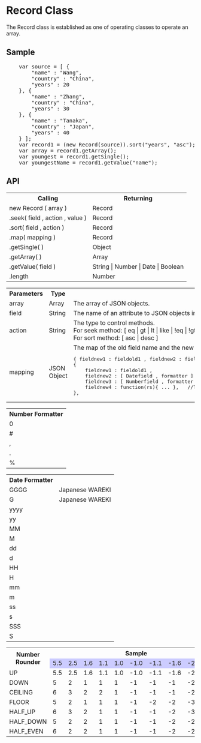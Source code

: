 <H1>Record Class</H1>

The Record class is established as one of operating classes to operate an array.
<h2>Sample</h2>
<pre>
	var source = [ {
		"name" : "Wang",
		"country" : "China",
		"years" : 20
	}, {
		"name" : "Zhang",
		"country" : "China",
		"years" : 30
	}, {
		"name" : "Tanaka",
		"country" : "Japan",
		"years" : 40
	} ];
	var record1 = (new Record(source)).sort("years", "asc");
	var array = record1.getArray();
	var youngest = record1.getSingle();
	var youngestName = record1.getValue("name");
</pre>

<h2>API</h2>

<table>
<tr><th>Calling</th><th>Returning</th></tr>
<tr><td>new Record ( array )</td><td>Record</td></tr>
<tr><td>.seek( field , action , value )</td><td>Record</td></tr>
<tr><td>.sort( field , action )</td><td>Record</td></tr>
<tr><td>.map( mapping )</td><td>Record</td></tr>
<tr><td>.getSingle( )</td><td>Object</td></tr>
<tr><td>.getArray( )</td><td>Array</td></tr>
<tr><td>.getValue( field )</td><td> String | Number | Date | Boolean </td></tr>
<tr><td>.length</td><td> Number </td></tr>

</table>

<table>
<tr><th>Parameters</th><th>Type</th><th>Description</th></tr>
<tr><td>array</td><td>Array</td><td>The array of JSON objects. </td></tr>
<tr><td>field</td><td>String</td><td>The name of an attribute to JSON objects in the array.</td></tr>
<tr><td>action</td><td>String</td>
<td>The type to control methods.<br>
For seek method: [ eq | gt | lt | like | !eq | !gt | !lt | !like ]<br>
For sort method: [ asc | desc ]
</td></tr>
<tr><td>mapping</td><td>JSON Object</td><td>
The map of the old field name and the new field name.
<pre>{ fieldnew1 : fieldold1 , fieldnew2 : fieldold2 ,...}
{
	fieldnew1 : fieldold1 ,
	fieldnew2 : [ Datefield , formatter ] ,             //To format the date field before mapping.
	fieldnew3 : [ Numberfield , formatter , rounder ] , //To format the number field before mapping.And you can set the rounder if it is needed.
	fieldnew4 : function(rs){ ... },   //To calculate the mapping value by a function.
},
</pre>
</td></tr>
</table>

<table>
<tr><th>Number Formatter</th></tr>
<tr><td>0</td></tr>
<tr><td>#</td></tr>
<tr><td>,</td></tr>
<tr><td>.</td></tr>
<tr><td>%</td></tr>
</table>

<table>
<tr><th>Date Formatter</th></tr>
<tr><td>GGGG</td><td>Japanese WAREKI</td></tr>
<tr><td>G</td><td>Japanese WAREKI</td></tr>
<tr><td>yyyy</td></tr>
<tr><td>yy</td></tr>
<tr><td>MM</td></tr>
<tr><td>M</td></tr>
<tr><td>dd</td></tr>
<tr><td>d</td></tr>
<tr><td>HH</td></tr>
<tr><td>H</td></tr>
<tr><td>mm</td></tr>
<tr><td>m</td></tr>
<tr><td>ss</td></tr>
<tr><td>s</td></tr>
<tr><td>SSS</td></tr>
<tr><td>S</td></tr>
</table>

<table>
<tr><th rowspan=2>Number Rounder</th><th colspan=10>Sample</th></tr>
<tr BGCOLOR="#CCCCFF" CLASS="TableHeadingColor">
	<td>5.5</td><td>2.5</td><td>1.6</td><td>1.1</td><td>1.0</td><td>-1.0</td><td>-1.1</td><td>-1.6</td><td>-2.5</td><td>-5.5</td>
</tr>
<tr><td>UP</td>		<td>5.5</td><td>2.5</td><td>1.6</td><td>1.1</td><td>1.0</td><td>-1.0</td><td>-1.1</td><td>-1.6</td><td>-2.5</td><td>-5.5</td>	</tr>
<tr><td>DOWN</td>	<td>5</td><td>2</td><td>1</td><td>1</td><td>1</td><td>-1</td><td>-1</td><td>-1</td><td>-2</td><td>-5</td>	</tr>
<tr><td>CEILING</td>	<td>6</td><td>3</td><td>2</td><td>2</td><td>1</td><td>-1</td><td>-1</td><td>-1</td><td>-2</td><td>-5</td>	</tr>
<tr><td>FLOOR</td>	<td>5</td><td>2</td><td>1</td><td>1</td><td>1</td><td>-1</td><td>-2</td><td>-2</td><td>-3</td><td>-6</td>	</tr>
<tr><td>HALF_UP</td>	<td>6</td><td>3</td><td>2</td><td>1</td><td>1</td><td>-1</td><td>-1</td><td>-2</td><td>-3</td><td>-6</td>	</tr>
<tr><td>HALF_DOWN</td>	<td>5</td><td>2</td><td>2</td><td>1</td><td>1</td><td>-1</td><td>-1</td><td>-2</td><td>-2</td><td>-5</td>	</tr>
<tr><td>HALF_EVEN</td>	<td>6</td><td>2</td><td>2</td><td>1</td><td>1</td><td>-1</td><td>-1</td><td>-2</td><td>-2</td><td>-6</td>	</tr>

</table>


